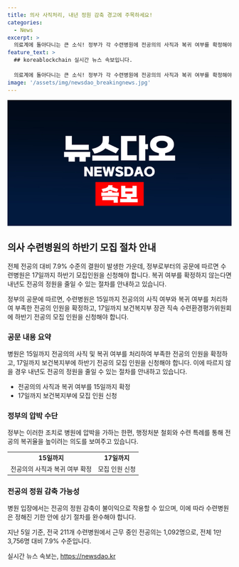 ```yaml
---
title: 의사 사직처리, 내년 정원 감축 경고에 주목하세요!
categories:
  - News
excerpt: >
  의료계에 돌아다니는 큰 소식! 정부가 각 수련병원에 전공의의 사직과 복귀 여부를 확정해야 하반기 모집인원을 신청하도록 요구했다. 특히, 확정이 미비한 경우 내년도 전공의 정원을 줄일 수도 있다고 밝혔는데, 이에 병원들은 압박을 받는 상황이다. 이러한 상황 속에서 정부는 행정처분 철회와 수련 특례를 제시하여 전공의 복귀율을 높이려는 의도로 풀이되고 있다. 현재 전국 수련병원에서 근무 중인 전공의는 전체 대비 7.9% 수준인데, 이에 대한 대책 마련이 시급한 상황이다.
feature_text: >
  ## koreablockchain 실시간 뉴스 속보입니다.

  의료계에 돌아다니는 큰 소식! 정부가 각 수련병원에 전공의의 사직과 복귀 여부를 확정해야 하반기 모집인원을 신청하도록 요구했다. 특히, 확정이 미비한 경우 내년도 전공의 정원을 줄일 수도 있다고 밝혔는데, 이에 병원들은 압박을 받는 상황이다. 이러한 상황 속에서 정부는 행정처분 철회와 수련 특례를 제시하여 전공의 복귀율을 높이려는 의도로 풀이되고 있다. 현재 전국 수련병원에서 근무 중인 전공의는 전체 대비 7.9% 수준인데, 이에 대한 대책 마련이 시급한 상황이다.
image: '/assets/img/newsdao_breakingnews.jpg'
---
```


<p><img src="/assets/img/newsdao_breakingnews.jpg" alt="koreablockchain 속보" /></p>

<h2 data-ke-size="size26">의사 수련병원의 하반기 모집 절차 안내</h2>

<p>전체 전공의 대비 7.9% 수준의 결원이 발생한 가운데, 정부로부터의 공문에 따르면 수련병원은 17일까지 하반기 모집인원을 신청해야 합니다. 복귀 여부를 확정하지 않는다면 내년도 전공의 정원을 줄일 수 있는 절차를 안내하고 있습니다.</p>

<p data-ke-size="size16">정부의 공문에 따르면, 수련병원은 15일까지 전공의의 사직 여부와 복귀 여부를 처리하여 부족한 전공의 인원을 확정하고, 17일까지 보건복지부 장관 직속 수련환경평가위원회에 하반기 전공의 모집 인원을 신청해야 합니다.</p>

<h3 data-ke-size="size19">공문 내용 요약</h3>

<p>병원은 15일까지 전공의의 사직 및 복귀 여부를 처리하여 부족한 전공의 인원을 확정하고, 17일까지 보건복지부에 하반기 전공의 모집 인원을 신청해야 합니다. 이에 따르지 않을 경우 내년도 전공의 정원을 줄일 수 있는 절차를 안내하고 있습니다.</p>

<ul>
<li>전공의의 사직과 복귀 여부를 15일까지 확정</li>
<li>17일까지 보건복지부에 모집 인원 신청</li>
</ul>

<h3 data-ke-size="size19">정부의 압박 수단</h3>

<p>정부는 이러한 조치로 병원에 압박을 가하는 한편, 행정처분 철회와 수련 특례를 통해 전공의 복귀율을 높이려는 의도를 보여주고 있습니다.</p>

<table>
<tr>
<td style="text-align: center; height: 17px;"><b>15일까지</b></td>
<td style="text-align: center; height: 17px;"><b>17일까지</b></td>
</tr>
<tr>
<td style="text-align: center; height: 17px;">전공의의 사직과 복귀 여부 확정</td>
<td style="text-align: center; height: 17px;">모집 인원 신청</td>
</tr>
</table>

<h3 data-ke-size="size19">전공의 정원 감축 가능성</h3>

<p>병원 입장에서는 전공의 정원 감축이 불이익으로 작용할 수 있으며, 이에 따라 수련병원은 정해진 기한 안에 상기 절차를 완수해야 합니다.</p>

<p data-ke-size="size16">지난 5일 기준, 전국 211개 수련병원에서 근무 중인 전공의는 1,092명으로, 전체 1만 3,756명 대비 7.9% 수준입니다.</p>
실시간 뉴스 속보는, <a href="https://newsdao.kr" rel="dofollow">https://newsdao.kr</a>


